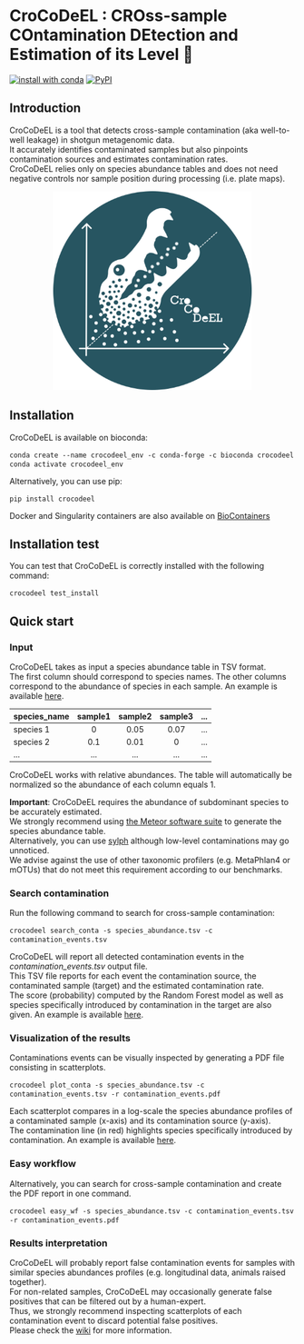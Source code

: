 #  CroCoDeEL : **CRO**ss-sample **CO**ntamination **DE**tection and **E**stimation of its **L**evel 🐊

[![install with conda](https://img.shields.io/conda/vn/bioconda/crocodeel?color=green&label=bioconda%2Fcrocodeel&logo=anaconda)](https://anaconda.org/bioconda/crocodeel)
[![PyPI](https://img.shields.io/pypi/v/crocodeel?label=pypi%20package)](https://pypi.org/project/crocodeel/)

## Introduction

CroCoDeEL is a tool that detects cross-sample contamination (aka well-to-well leakage) in shotgun metagenomic data.\
It accurately identifies contaminated samples but also pinpoints contamination sources and estimates contamination rates.\
CroCoDeEL relies only on species abundance tables and does not need negative controls nor sample position during processing (i.e. plate maps).

<p align="center">
  <img src="docs/logos/logo.webp" width="350" height="350" alt="logo">
</p>

## Installation

CroCoDeEL is available on bioconda:
```
conda create --name crocodeel_env -c conda-forge -c bioconda crocodeel
conda activate crocodeel_env
```

Alternatively, you can use pip:
```
pip install crocodeel
```

Docker and Singularity containers are also available on [BioContainers](https://biocontainers.pro/tools/crocodeel)

## Installation test

You can test that CroCoDeEL is correctly installed with the following command:
```
crocodeel test_install
```

## Quick start
### Input
CroCoDeEL takes as input a species abundance table in TSV format.\
The first column should correspond to species names. The other columns correspond to the abundance of species in each sample.
An example is available [here](crocodeel/test_data/mgs_profiles_test.tsv).

|   species_name  | sample1 | sample2 | sample3 |    ...   | 
|:----------------|:-------:|:-------:|:-------:|:--------:| 
| species 1       |   0     |  0.05   |   0.07  |    ...   | 
| species 2       |   0.1   |  0.01   |   0     |    ...   | 
|       ...       |   ...   |   ...   |   ...   |    ...   | 

CroCoDeEL works with relative abundances.
The table will automatically be normalized so the abundance of each column equals 1.

**Important**: CroCoDeEL requires the abundance of subdominant species to be accurately estimated.\
We strongly recommend using [the Meteor software suite](https://github.com/metagenopolis/meteor) to generate the species abundance table.\
Alternatively, you can use [sylph](https://github.com/bluenote-1577/sylph) although low-level contaminations may go unnoticed.\
We advise against the use of other taxonomic profilers (e.g. MetaPhlan4 or mOTUs) that do not meet this requirement according to our benchmarks.

### Search contamination
Run the following command to search for cross-sample contamination:
```
crocodeel search_conta -s species_abundance.tsv -c contamination_events.tsv
```
CroCoDeEL will report all detected contamination events in the _contamination_events.tsv_ output file.\
This TSV file reports for each event the contamination source, the contaminated sample (target) and the estimated contamination rate.\
The score (probability) computed by the Random Forest model as well as species specifically introduced by contamination in the target are also given.
An example is available [here](crocodeel/test_data/results/contamination_events.tsv).

### Visualization of the results
Contaminations events can be visually inspected by generating a PDF file consisting in scatterplots.
```
crocodeel plot_conta -s species_abundance.tsv -c contamination_events.tsv -r contamination_events.pdf
```
Each scatterplot compares in a log-scale the species abundance profiles of a contaminated sample (x-axis) and its contamination source (y-axis).\
The contamination line (in red) highlights species specifically introduced by contamination.
An example is available [here](crocodeel/test_data/results/contamination_events.pdf).

### Easy workflow
Alternatively, you can search for cross-sample contamination and create the PDF report in one command.
```
crocodeel easy_wf -s species_abundance.tsv -c contamination_events.tsv -r contamination_events.pdf
```

### Results interpretation
CroCoDeEL will probably report false contamination events for samples with similar species abundances profiles (e.g. longitudinal data, animals raised together).\
For non-related samples, CroCoDeEL may occasionally generate false positives that can be filtered out by a human-expert.\
Thus, we strongly recommend inspecting scatterplots of each contamination event to discard potential false positives.\
Please check the [wiki](https://github.com/metagenopolis/CroCoDeEL/wiki) for more information.
